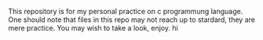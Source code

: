 This repository is for my personal practice on c programmung language. 
One should note that files in this repo may not reach up to stardard, they are mere practice.
You may wish to take a look, enjoy.
hi 
